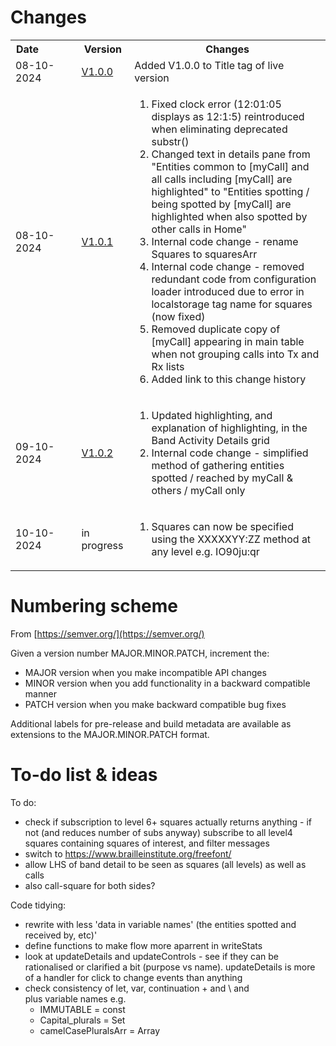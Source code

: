 
# Changes 

<table>
<tr>
  <th>Date&nbsp;&nbsp;&nbsp;&nbsp;&nbsp;&nbsp;&nbsp;&nbsp;&nbsp;&nbsp;&nbsp;&nbsp;</th><th>Version</th><th>Changes</th>
</tr>
  
<tr>
  <td>08-10-2024</td><td><a href='https://g1ojs.github.io/BandOpticon/Versions/BandOpticon%20V1.0.0'>V1.0.0</a></td><td>Added V1.0.0 to Title tag of live version</td>
</tr>

<tr>
  <td>08-10-2024</td><td><a href='https://g1ojs.github.io/BandOpticon/Versions/BandOpticon%20V1.0.1'>V1.0.1</a></td>
  <td>
    <ol>
      <li>Fixed clock error (12:01:05 displays as 12:1:5) reintroduced when eliminating deprecated substr()</li>
      <li>Changed text in details pane from
        "Entities common to [myCall] and all calls including [myCall] are highlighted"
        to "Entities spotting / being spotted by [myCall] are highlighted when also spotted by other calls in Home"</li>
      <li>Internal code change - rename Squares to squaresArr</li>
      <li>Internal code change - removed redundant code from configuration loader introduced due to error in localstorage tag name for squares (now fixed)</li>
      <li>Removed duplicate copy of [myCall] appearing in main table when not grouping calls into Tx and Rx lists</li>
      <li>Added link to this change history</li>
    </ol>
  </td>
</tr>

<tr>
  <td>09-10-2024</td><td><a href='https://g1ojs.github.io/BandOpticon/Versions/BandOpticon%20V1.0.2'>V1.0.2</a></td>
  <td>
    <ol>
      <li>Updated highlighting, and explanation of highlighting, in the Band Activity Details grid</li>
      <li>Internal code change - simplified method of gathering entities spotted / reached by myCall & others / myCall only</li>
    </ol>
  </td>
</tr>

<tr>
  <td>10-10-2024</td><td>in progress</a></td>
  <td>
    <ol>
      <li>Squares can now be specified using the XXXXXYY:ZZ method at any level e.g. IO90ju:qr</li>
    </ol>
  </td>
</tr>

</table>  


# Numbering scheme
From [https://semver.org/](https://semver.org/)

Given a version number MAJOR.MINOR.PATCH, increment the:   
- MAJOR version when you make incompatible API changes   
- MINOR version when you add functionality in a backward compatible manner   
- PATCH version when you make backward compatible bug fixes

Additional labels for pre-release and build metadata are available as extensions to the MAJOR.MINOR.PATCH format.

# To-do list & ideas

To do:
  - check if subscription to level 6+ squares actually returns anything - if not (and reduces number of subs anyway) subscribe to all level4 squares containing squares of interest, and filter messages
  - switch to https://www.brailleinstitute.org/freefont/
  - allow LHS of band detail to be seen as squares (all levels) as well as calls
  - also call-square for both sides?

Code tidying:
  - rewrite with less 'data in variable names' (the entities spotted and received by, etc)'
  - define functions to make flow more aparrent in writeStats
  - look at updateDetails and updateControls - see if they can be rationalised
     or clarified a bit (purpose vs name). updateDetails is more of a handler for 
     click to change events than anything
  - check consistency of let, var, continuation + and \ and <br> plus variable names e.g.
     - IMMUTABLE = const
     - Capital_plurals = Set
     - camelCasePluralsArr = Array 


